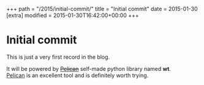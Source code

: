 +++
path = "/2015/initial-commit/"
title = "Initial commit"
date = 2015-01-30
[extra]
modified = 2015-01-30T16:42:00+00:00
+++
# Initial commit


This is just a very first record in the blog.

It will be powered by <del>[Pelican][pelican]</del> self-made python library
named **wt**.  
[Pelican][pelican] is an excellent tool and is definitely worth trying.


[pelican]: http://blog.getpelican.com/
